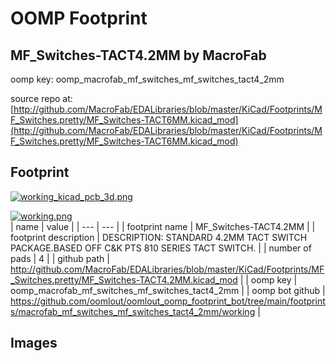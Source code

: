 # OOMP Footprint  
## MF_Switches-TACT4.2MM  by MacroFab  
  
oomp key: oomp_macrofab_mf_switches_mf_switches_tact4_2mm  
  
source repo at: [http://github.com/MacroFab/EDALibraries/blob/master/KiCad/Footprints/MF_Switches.pretty/MF_Switches-TACT6MM.kicad_mod](http://github.com/MacroFab/EDALibraries/blob/master/KiCad/Footprints/MF_Switches.pretty/MF_Switches-TACT6MM.kicad_mod)  
## Footprint  
  
[![working_kicad_pcb_3d.png](working_kicad_pcb_3d_600.png)](working_kicad_pcb_3d.png)  
  
[![working.png](working_600.png)](working.png)  
| name | value | 
| --- | --- | 
| footprint name | MF_Switches-TACT4.2MM | 
| footprint description | DESCRIPTION: STANDARD 4.2MM TACT SWITCH PACKAGE.BASED OFF C&K PTS 810 SERIES TACT SWITCH. | 
| number of pads | 4 | 
| github path | http://github.com/MacroFab/EDALibraries/blob/master/KiCad/Footprints/MF_Switches.pretty/MF_Switches-TACT4.2MM.kicad_mod | 
| oomp key | oomp_macrofab_mf_switches_mf_switches_tact4_2mm | 
| oomp bot github | https://github.com/oomlout/oomlout_oomp_footprint_bot/tree/main/footprints/macrofab_mf_switches_mf_switches_tact4_2mm/working | 
## Images  

